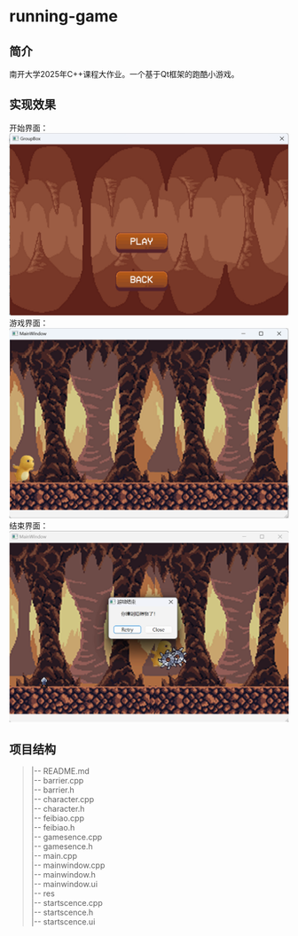 # running-game
## 简介  
南开大学2025年C++课程大作业。一个基于Qt框架的跑酷小游戏。  
## 实现效果  
开始界面：
![开始界面](https://github.com/yue-fish123/running-game/blob/main/%E5%B1%95%E7%A4%BA/%E5%B1%8F%E5%B9%95%E6%88%AA%E5%9B%BE%202025-04-11%20223922.png?raw=true)  
游戏界面：
![游戏界面](https://github.com/yue-fish123/running-game/blob/main/%E5%B1%95%E7%A4%BA/%E5%B1%8F%E5%B9%95%E6%88%AA%E5%9B%BE%202025-04-13%20154854.png?raw=true)    
结束界面：
![结束界面](https://github.com/yue-fish123/running-game/blob/main/%E5%B1%95%E7%A4%BA/%E5%B1%8F%E5%B9%95%E6%88%AA%E5%9B%BE%202025-04-11%20224316.png?raw=true)    
## 项目结构  
> |-- README.md   
|-- barrier.cpp   
|-- barrier.h   
|-- character.cpp    
|-- character.h     
|-- feibiao.cpp    
|-- feibiao.h    
|-- gamesence.cpp    
|-- gamesence.h     
|-- main.cpp     
|-- mainwindow.cpp     
|-- mainwindow.h     
|-- mainwindow.ui     
|-- res      
|-- startscence.cpp     
|-- startscence.h     
|-- startscence.ui                
